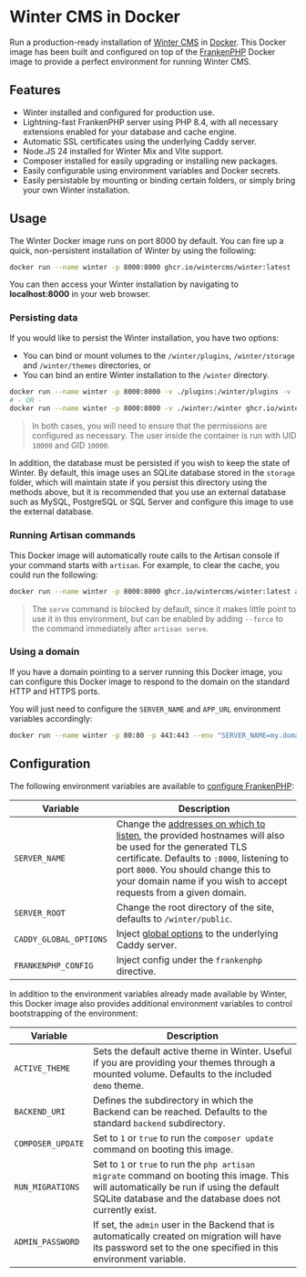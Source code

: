 # Winter CMS in Docker

Run a production-ready installation of [Winter CMS](https://wintercms.com) in [Docker](https://docker.com). This Docker image has been built and configured on top of the [FrankenPHP](https://frankenphp.dev/) Docker image to provide a perfect environment for running Winter CMS.

## Features

- Winter installed and configured for production use.
- Lightning-fast FrankenPHP server using PHP 8.4, with all necessary extensions enabled for your database and cache engine.
- Automatic SSL certificates using the underlying Caddy server.
- Node.JS 24 installed for Winter Mix and Vite support.
- Composer installed for easily upgrading or installing new packages.
- Easily configurable using environment variables and Docker secrets.
- Easily persistable by mounting or binding certain folders, or simply bring your own Winter installation.

## Usage

The Winter Docker image runs on port 8000 by default. You can fire up a quick, non-persistent installation of Winter by using the following:

```bash
docker run --name winter -p 8000:8000 ghcr.io/wintercms/winter:latest
```

You can then access your Winter installation by navigating to **localhost:8000** in your web browser.

### Persisting data

If you would like to persist the Winter installation, you have two options:

- You can bind or mount volumes to the `/winter/plugins`, `/winter/storage` and `/winter/themes` directories, or
- You can bind an entire Winter installation to the `/winter` directory.

```bash
docker run --name winter -p 8000:8000 -v ./plugins:/winter/plugins -v ./storage:/winter/storage -v ./themes:/winter/themes ghcr.io/wintercms/winter:latest
# - OR -
docker run --name winter -p 8000:8000 -v ./winter:/winter ghcr.io/wintercms/winter:latest
```

> In both cases, you will need to ensure that the permissions are configured as necessary. The user inside the container is run with UID `10000` and GID `10000`.

In addition, the database must be persisted if you wish to keep the state of Winter. By default, this image uses an SQLite database stored in the `storage` folder, which will maintain state if you persist this directory using the methods above, but it is recommended that you use an external database such as MySQL, PostgreSQL or SQL Server and configure this image to use the external database.

### Running Artisan commands

This Docker image will automatically route calls to the Artisan console if your command starts with `artisan`. For example, to clear the cache, you could run the following:

```bash
docker run --name winter -p 8000:8000 ghcr.io/wintercms/winter:latest artisan cache:clear
```

> The `serve` command is blocked by default, since it makes little point to use it in this environment, but can be enabled by adding `--force` to the command immediately after `artisan serve`.

### Using a domain

If you have a domain pointing to a server running this Docker image, you can configure this Docker image to respond to the domain on the standard HTTP and HTTPS ports.

You will just need to configure the `SERVER_NAME` and `APP_URL` environment variables accordingly:

```bash
docker run --name winter -p 80:80 -p 443:443 --env "SERVER_NAME=my.domain.com" --env "APP_URL=https://my.domain.com" ghcr.io/wintercms/winter:latest
```

## Configuration

The following environment variables are available to [configure FrankenPHP](https://frankenphp.dev/docs/config/#environment-variables):

Variable | Description
-------- | -----------
`SERVER_NAME` | Change the [addresses on which to listen](https://caddyserver.com/docs/caddyfile/concepts#addresses), the provided hostnames will also be used for the generated TLS certificate. Defaults to `:8000`, listening to port `8000`. You should change this to your domain name if you wish to accept requests from a given domain.
`SERVER_ROOT` | Change the root directory of the site, defaults to `/winter/public`.
`CADDY_GLOBAL_OPTIONS` | Inject [global options](https://caddyserver.com/docs/caddyfile/options) to the underlying Caddy server.
`FRANKENPHP_CONFIG` | Inject config under the `frankenphp` directive.

In addition to the environment variables already made available by Winter, this Docker image also provides additional environment variables to control bootstrapping of the environment:

Variable | Description
-------- | -----------
`ACTIVE_THEME` | Sets the default active theme in Winter. Useful if you are providing your themes through a mounted volume. Defaults to the included `demo` theme.
`BACKEND_URI` | Defines the subdirectory in which the Backend can be reached. Defaults to the standard `backend` subdirectory.
`COMPOSER_UPDATE` | Set to `1` or `true` to run the `composer update` command on booting this image.
`RUN_MIGRATIONS` | Set to `1` or `true` to run the `php artisan migrate` command on booting this image. This will automatically be run if using the default SQLite database and the database does not currently exist.
`ADMIN_PASSWORD` | If set, the `admin` user in the Backend that is automatically created on migration will have its password set to the one specified in this environment variable.
